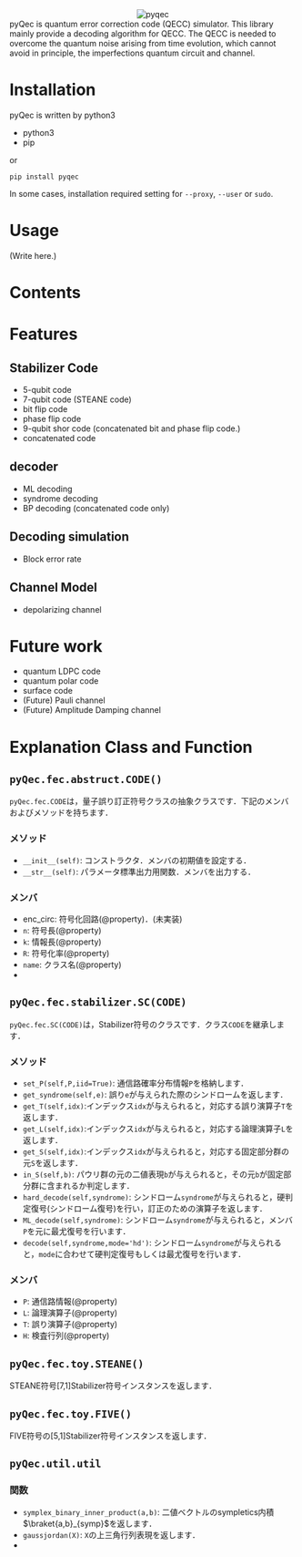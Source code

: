 <div align="center">
<img src="https://user-images.githubusercontent.com/72004949/147950760-7b073f0b-1efb-4d65-a8db-b347c0e115e0.png" alt="pyqec" title="pyqec">
</div>
pyQec is quantum error correction code (QECC) simulator. This library mainly provide a decoding algorithm for QECC.
The QECC is needed to overcome the quantum noise arising from time evolution, which cannot avoid in principle, the imperfections quantum circuit and channel.   

# Installation
pyQec is written by python3
- python3
- pip

or

```
pip install pyqec
```

In some cases, installation required setting for `--proxy`, `--user` or `sudo`. 

# Usage
(Write here.)

# Contents

# Features
## Stabilizer Code
- 5-qubit code
- 7-qubit code (STEANE code)
- bit flip code
- phase flip code
- 9-qubit shor code (concatenated bit and phase flip code.)
- concatenated code

## decoder
- ML decoding
- syndrome decoding
- BP decoding (concatenated code only)

## Decoding simulation
- Block error rate

## Channel Model
- depolarizing channel

# Future work
- quantum LDPC code
- quantum polar code
- surface code
- (Future) Pauli channel
- (Future) Amplitude Damping channel

# Explanation Class and Function
## `pyQec.fec.abstruct.CODE()`
`pyQec.fec.CODE`は，量子誤り訂正符号クラスの抽象クラスです．下記のメンバおよびメソッドを持ちます．
### メソッド
- `__init__(self)`: コンストラクタ．メンバの初期値を設定する．
- `__str__(self)`: パラメータ標準出力用関数．メンバを出力する．
### メンバ
- enc_circ: 符号化回路(@property)．(未実装)
- `n`: 符号長(@property)
- `k`: 情報長(@property)
- `R`: 符号化率(@property)
- `name`: クラス名(@property)
-
## `pyQec.fec.stabilizer.SC(CODE)`
`pyQec.fec.SC(CODE)`は，Stabilizer符号のクラスです．クラス`CODE`を継承します．
### メソッド
- `set_P(self,P,iid=True)`: 通信路確率分布情報`P`を格納します．
- `get_syndrome(self,e)`: 誤り`e`が与えられた際のシンドロームを返します．
- `get_T(self,idx)`:インデックス`idx`が与えられると，対応する誤り演算子`T`を返します．
- `get_L(self,idx)`:インデックス`idx`が与えられると，対応する論理演算子`L`を返します．
- `get_S(self,idx)`:インデックス`idx`が与えられると，対応する固定部分群の元`S`を返します．
- `in_S(self,b)`: パウリ群の元の二値表現`b`が与えられると，その元`b`が固定部分群に含まれるか判定します．
- `hard_decode(self,syndrome)`: シンドローム`syndrome`が与えられると，硬判定復号(シンドローム復号)を行い，訂正のための演算子を返します．
- `ML_decode(self,syndrome)`: シンドローム`syndrome`が与えられると，メンバ`P`を元に最尤復号を行います．
- `decode(self,syndrome,mode='hd')`: シンドローム`syndrome`が与えられると，`mode`に合わせて硬判定復号もしくは最尤復号を行います．

### メンバ
- `P`: 通信路情報(@property)
- `L`: 論理演算子(@property)
- `T`: 誤り演算子(@property)
- `H`: 検査行列(@property)

## `pyQec.fec.toy.STEANE()`
STEANE符号[7,1]Stabilizer符号インスタンスを返します．

## `pyQec.fec.toy.FIVE()`
FIVE符号の[5,1]Stabilizer符号インスタンスを返します．

## `pyQec.util.util`
### 関数
- `symplex_binary_inner_product(a,b)`: 二値ベクトルのsympletics内積$\braket{a,b}_{symp}$を返します．
- `gaussjordan(X)`: `X`の上三角行列表現を返します．
-
